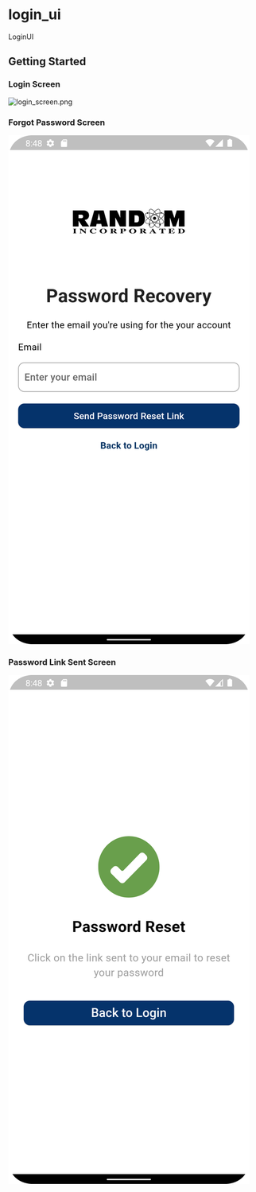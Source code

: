 # login_ui

LoginUI

## Getting Started



### Login Screen
![login_screen.png](screenshots%2Flogin_screen.png|height=100)


### Forgot Password Screen
![forgot_password_screen.png](screenshots%2Fforgot_password_screen.png)

### Password Link Sent Screen
![password_link_sent_screen.png](screenshots%2Fpassword_link_sent_screen.png)